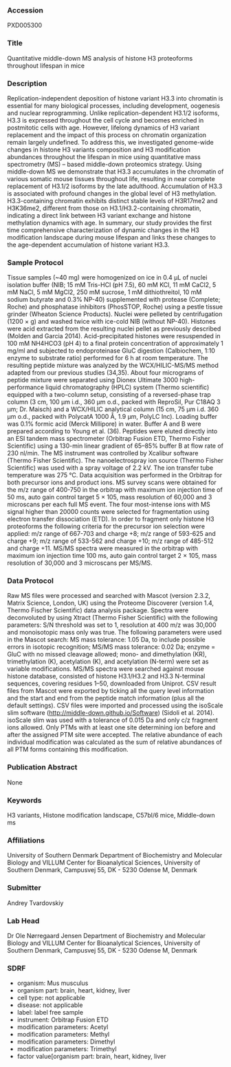 ### Accession
PXD005300

### Title
Quantitative middle-down MS analysis of histone H3 proteoforms throughout lifespan in mice

### Description
Replication-independent deposition of histone variant H3.3 into chromatin is essential for many biological processes, including development, oogenesis and nuclear reprogramming. Unlike replication-dependent H3.1/2 isoforms, H3.3 is expressed throughout the cell cycle and becomes enriched in postmitotic cells with age. However, lifelong dynamics of H3 variant replacement and the impact of this process on chromatin organization remain largely undefined.  To address this, we investigated genome-wide changes in histone H3 variants composition and H3 modification abundances throughout the lifespan in mice using quantitative mass spectrometry (MS) – based middle-down proteomics strategy. Using middle-down MS we demonstrate that H3.3 accumulates in the chromatin of various somatic mouse tissues throughout life, resulting in near complete replacement of H3.1/2 isoforms by the late adulthood. Accumulation of H3.3 is associated with profound changes in the global level of H3 methylation. H3.3-containing chromatin exhibits distinct stable levels of H3R17me2 and H3K36me2, different from those on H3.1/H3.2-containing chromatin, indicating a direct link between H3 variant exchange and histone methylation dynamics with age. In summary, our study provides the first time comprehensive characterization of dynamic changes in the H3 modification landscape during mouse lifespan and links these changes to the age-dependent accumulation of histone variant H3.3.

### Sample Protocol
Tissue samples (~40 mg) were homogenized on ice in 0.4 µL of nuclei isolation buffer (NIB; 15 mM Tris-HCl (pH 7.5), 60 mM KCl, 11 mM CaCl2, 5 mM NaCl, 5 mM MgCl2, 250 mM sucrose, 1 mM dithiothreitol, 10 mM sodium butyrate and 0.3% NP-40) supplemented with protease (Complete; Roche) and phosphatase inhibitors (PhosSTOP, Roche) using a pestle tissue grinder (Wheaton Science Products). Nuclei were pelleted by centrifugation (1200 × g) and washed twice with ice-cold NIB (without NP-40).  Histones were acid extracted from the resulting nuclei pellet as previously described (Molden and Garcia 2014). Acid-precipitated histones were resuspended in 100 mM NH4HCO3 (pH 4) to a final protein concentration of approximately 1 mg/ml and subjected to endoproteinase GluC digestion (Calbiochem, 1:10 enzyme to substrate ratio) performed for 6 h at room temperature.   The resulting peptide mixture was analyzed by the WCX/HILIC-MS/MS method adapted from our previous studies (34,35). About four micrograms of peptide mixture were separated using Dionex Ultimate 3000 high-performance liquid chromatography (HPLC) system (Thermo scientific) equipped with a two-column setup, consisting of a reversed-phase trap column (3 cm, 100 μm i.d., 360 μm o.d., packed with ReproSil, Pur C18AQ 3 μm; Dr. Maisch) and a WCX/HILIC analytical column (15 cm, 75 μm i.d. 360 μm o.d., packed with PolycatA 1000 Å, 1.9 μm, PolyLC Inc). Loading buffer was 0.1% formic acid (Merck Millipore) in water. Buffer A and B were prepared according to Young et al. (36). Peptides were eluted directly into an ESI tandem mass spectrometer (Orbitrap Fusion ETD, Thermo Fisher Scientific) using a 130-min linear gradient of 65–85% buffer B at flow rate of 230 nl/min. The MS instrument was controlled by Xcalibur software (Thermo Fisher Scientific). The nanoelectrospray ion source (Thermo Fisher Scientific) was used with a spray voltage of 2.2 kV. The ion transfer tube temperature was 275 °C. Data acquisition was performed in the Orbitrap for both precursor ions and product ions. MS survey scans were obtained for the m/z range of 400-750 in the orbitrap with maximum ion injection time of 50 ms, auto gain control target 5 × 105, mass resolution of 60,000 and 3 microscans per each full MS event. The four most-intense ions with MS signal higher than 20000 counts were selected for fragmentation using electron transfer dissociation (ETD). In order to fragment only histone H3 proteoforms the following criteria for the precursor ion selection were applied:  m/z range of 667-703 and charge +8; m/z range of 593-625 and charge +9; m/z range of 533-562 and charge +10; m/z range of 485-512 and charge +11. MS/MS spectra were measured in the orbitrap with maximum ion injection time 100 ms, auto gain control target 2 × 105, mass resolution of 30,000 and 3 microscans per MS/MS.

### Data Protocol
Raw MS files were processed and searched with Mascot (version 2.3.2, Matrix Science, London, UK) using the Proteome Discoverer (version 1.4, Thermo Fischer Scientific) data analysis package. Spectra were deconvoluted by using Xtract (Thermo Fisher Scientific) with the following parameters: S/N threshold was set to 1, resolution at 400 m/z was 30,000 and monoisotopic mass only was true. The following parameters were used in the Mascot search: MS mass tolerance: 1.05 Da, to include possible errors in isotopic recognition; MS/MS mass tolerance: 0.02 Da; enzyme = GluC with no missed cleavage allowed; mono- and dimethylation (KR), trimethylation (K), acetylation (K), and acetylation (N-term) were set as variable modifications. MS/MS spectra were searched against mouse histone database, consisted of histone H3.1/H3.2 and H3.3 N-terminal sequences, covering residues 1–50, downloaded from Uniprot. CSV result files from Mascot were exported by ticking all the query level information and the start and end from the peptide match information (plus all the default settings). CSV files were imported and processed using the isoScale slim software (http://middle-down.github.io/Software) (Sidoli et al. 2014). isoScale slim was used with a tolerance of 0.015 Da and only c/z fragment ions allowed. Only PTMs with at least one site determining ion before and after the assigned PTM site were accepted. The relative abundance of each individual modification was calculated as the sum of relative abundances of all PTM forms containing this modification.

### Publication Abstract
None

### Keywords
H3 variants, Histone modification landscape, C57bl/6 mice, Middle-down ms

### Affiliations
University of Southern Denmark
Department of Biochemistry and Molecular Biology and VILLUM Center for Bioanalytical Sciences, University of Southern Denmark, Campusvej 55, DK - 5230 Odense M, Denmark

### Submitter
Andrey Tvardovskiy

### Lab Head
Dr Ole Nørregaard Jensen
Department of Biochemistry and Molecular Biology and VILLUM Center for Bioanalytical Sciences, University of Southern Denmark, Campusvej 55, DK - 5230 Odense M, Denmark


### SDRF
- organism: Mus musculus
- organism part: brain, heart, kidney, liver
- cell type: not applicable
- disease: not applicable
- label: label free sample
- instrument: Orbitrap Fusion ETD
- modification parameters: Acetyl
- modification parameters: Methyl
- modification parameters: Dimethyl
- modification parameters: Trimethyl
- factor value[organism part: brain, heart, kidney, liver

